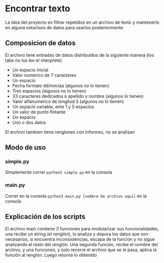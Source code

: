 # Encontrar texto
La idea del proyecto es filtrar repetidos en un archivo de texto y mantenerlo en alguna estuctura de datos para usarlos posteriormente

## Composicion de datos
El archivo tene entradas de datos distribuidos de la siguiente manera (los tabs no los lee el interprete)
- Un espacio inicial
- Valor numérico de 7 caracteres
- Un espacio
- Fecha formato dd/mm/aa (algunos no lo tienen)
- Tres espacios (algunos no lo tienen)
- 33 caracteres dedicados a apellido y nombre (algunos lo tienen)
- Valor alfanumérico de longitud 5 (algunos no lo tienen)
- Un espacio variable, ente 1 y 5 espacios
- Un valor de punto flotante
- Un espacio
- Uno o dos datos

El archivo tambien tiene renglones con informes, no se analizan

## Modo de uso
### simple.py
Simplemente correr `python3 simple.py` en la consola
### main.py
Correr en la consola `python3 main.py [nombre de archivo aquí]` en la consola

## Explicación de los scripts
El archivo main contiene 3 funciones para modularizar sus funcionalidades, una recibe un string (el renglón), lo analiza y depura los datos que son necesarios, si encuentra inconsistencias, escapa de la función y no sigue analizando el resto del renglón.
Una segunda función, recibe el nombre del archivo, y una funciones, y solo recorre el archivo que se le pasa, aplica la función al renglón. Luego retorna lo obtenido

